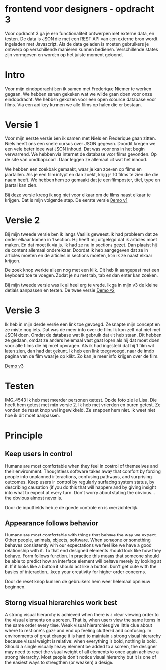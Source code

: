 # frontend voor designers - opdracht 3

Voor opdracht 3 ga je een functionaliteit ontwerpen met externe data, en testen. De data is JSON die met een REST API van een externe bron wordt ingeladen met Javascript. Als de data geladen is moeten gebruikers je ontwerp op verschillende manieren kunnen bedienen. Verschillende states zijn vormgeven en worden op het juiste moment getoond.


# Intro
Voor mijn eindopdracht ben ik samen met Frederique Niemer te werken gegaan. We hebben samen gekeken wat we wilde gaan doen voor onze eindopdracht. We hebben gekozen voor een open scource database voor films. Via een api key kunnen we alle films op halen die er bestaan. 

# Versie 1 
Voor mijn eerste versie ben ik samen met Niels en Frederique gaan zitten. Niels heeft ons een snelle cursus over JSON gegeven. Doordit kregen we een vele beter idee wat JSON inhoud. Dat was voor ons in het begin verwarrend. We hebben via internet de database voor films gevonden. Op de site van omdbapi.com. Daar leggen ze allemaal uit wat het inhoud. 

We hebben een zoekbalk gemaakt, waar je kan zoeken op films en jaartallen. Als je een film intypt en dan zoekt, krijg je 10 films te zien die die naam heeft. We hebben hem zo gemaakt dat je een filmposter, titel, type en jaartal kan zien. 

Bij deze versie kreeg ik nog niet voor elkaar om de films naast elkaar te krijgen. Dat is mijn volgende stap. 
De eerste versie [Demo v1](https://irispunt.github.io/frontendvoordesigners/opdracht3/v1/index.html.)

# Versie 2
Bij mijn tweede versie ben ik langs Vasilis geweest. Ik had probleem dat ze onder elkaar komen in 1 section. Hij heeft mij uitgelegd dat ik articles moet maken. En dat moet ik via js. Ik had ze nu in sections gezet. Dan plaatst hij de content allemaal onderelkaar. Doordat ik heb aangegeven dat ze in articles moeten en de articles in sections moeten, kon ik ze naast elkaar krijgen. 

De zoek knop werkte alleen nog met een klik. Dit heb ik aangepast met een keyboard toe te voegen. Zodat je nu met tab, tab en dan enter kan zoeken. 

Bij mijn tweede versie was ik al heel erg te vrede. Ik ga in mijn v3 de kleine detials aanpassen en testen. De twee versie
[Demo v2](https://irispunt.github.io/frontendvoordesigners/opdracht3/v2/index.html)

# Versie 3
Ik heb in mijn derde versie een link toe gevoegd. Ze snapte mijn concept en ze miste nog iets. Dat was de meer info over de film. Ik kon zelf dat niet met JSON doen. Omdat de database wat ik gebruik dat uit heb staan. Dit hebben ze gedaan, omdat ze anders helemaal vast gaat lopen als hij dat moet doen voor alle films die hij moet opvragen. Als ik had ingesteld dat hij 1 film wil laten zien, dan had dat gekunt. Ik heb een link toegevoegd, naar de imdb pagina van de film waar je op klikt. Zo kan je meer info krijgen over de film. 

[Demo v3](https://irispunt.github.io/frontendvoordesigners/opdracht3/v3/index.html)


# Testen 
[IMG_4543](https://user-images.githubusercontent.com/45559619/59748311-26236f80-927b-11e9-94f9-45495e271230.JPG)
Ik heb met meerder personen getest. Op de foto zie je Lisa. Die heeft hem getest met mijn versie 2. Ik heb met vrienden en buren  getest. Ze vonden de reset knop wel ingewikkeld. Ze snappen hem niet. Ik weet niet hoe ik dit moet aanpassen.

# Principle



## Keep users in control
Humans are most comfortable when they feel in control of themselves and their environment. Thoughtless software takes away that comfort by forcing people into unplanned interactions, confusing pathways, and surprising outcomes. Keep users in control by regularly surfacing system status, by describing causation (if you do this that will happen) and by giving insight into what to expect at every turn. Don't worry about stating the obvious…the obvious almost never is.

Door de inputfields heb je de goede controle en is overzichterlijk. 

## Appearance follows behavior
Humans are most comfortable with things that behave the way we expect. Other people, animals, objects, software. When someone or something behaves consistently with our expectations we feel like we have a good relationship with it. To that end designed elements should look like how they behave. Form follows function. In practice this means that someone should be able to predict how an interface element will behave merely by looking at it. If it looks like a button it should act like a button. Don't get cute with the basics of interaction…keep your creativity for higher order concerns.

Door de reset knop kunnen de gebruikers hem weer helemaal opnieuw beginnen. 

## Storng visual hierarchies work best
A strong visual hierarchy is achieved when there is a clear viewing order to the visual elements on a screen. That is, when users view the same items in the same order every time. Weak visual hierarchies give little clue about where to rest one's gaze and end up feeling cluttered and confusing. In environments of great change it is hard to maintain a strong visual hierarchy because visual weight is relative: when everything is bold, nothing is bold. Should a single visually heavy element be added to a screen, the designer may need to reset the visual weight of all elements to once again achieve a strong hierarchy. Most people don't notice visual hierarchy but it is one of the easiest ways to strengthen (or weaken) a design.


